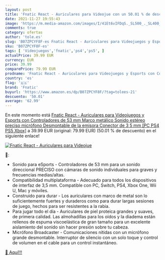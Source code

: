 ```yaml
---
layout: post
title: 'Fnatic React - Auriculares para Videojue con un 50.01 % de descuento'
date: 2021-11-27 19:55:43
image: 'https://m.media-amazon.com/images/I/41Et6vIFDqS._SL500_._SL400_.jpg'
comments: true
category: ofertas
author: 'tole.es'
slug: 'B07ZPCYF8F-es Fnatic React - Auriculares para Videojuegos y Esports con...'
sku: 'B07ZPCYF8F-es'
tags: [ 'Videojuegos','fnatic','ps4','ps5', ]
actualPrice: 39.99 EUR
currency: EUR
price: 39.99
comparePrice: 79.99 EUR
prodname: 'Fnatic React - Auriculares para Videojuegos y Esports con Controladores de 53 mm  Marco metálico  Sonido estéreo preciso  micrófono Desmontable de la emisora  Conector de 3 5 mm [PC  PS4  PS5  Xbox]'
country: 'es'
flag: '🇪🇸'
brand: 'Fnatic'
buyurl: 'https://www.amazon.es/dp/B07ZPCYF8F/?tag=tolees-21'
descuento: '50.01'
average: '62.99'
---
```


En este momento está [Fnatic React - Auriculares para Videojuegos y Esports con Controladores de 53 mm  Marco metálico  Sonido estéreo preciso  micrófono Desmontable de la emisora  Conector de 3 5 mm [PC  PS4  PS5  Xbox]](https://www.amazon.es/dp/B07ZPCYF8F/?tag=tolees-21) a 39.99 EUR (original: 79.99 EUR) (50.01 %  de descuento) en el siguiente enlace!

[![Fnatic React - Auriculares para Videojue](https://m.media-amazon.com/images/I/41Et6vIFDqS._SL500_._SL400_.jpg)](https://www.amazon.es/dp/B07ZPCYF8F/?tag=tolees-21)

🔎:

- Sonido para eSports - Controladores de 53 mm para un sonido direccional PRECISO con cámaras de sonido individuales para graves y frecuencias medias/altas.
- Compatibilidad multiplataforma - Adecuado para todos los dispositivos de interfaz de 3,5 mm. Compatible con PC, Switch, PS4, Xbox One, Wii U, Mac y móviles.
- Construido para durar - Los auriculares con marco de metal son lo suficientemente fuertes y duraderos como para durar largas sesiones de juego, hechos para ser resistentes a la rabia.
- Para jugar todo el día - Auriculares de piel proteica grandes y suaves, de primera calidad. Las almohadillas para los oídos y la diadema están rellenos de espuma viscoelástica de gran tamaño para un excelente aislamiento del sonido sin hacer presión sobre tu cabeza.
- Micrófono Broadcaster - Comunicaciones nítidas con un micrófono grande desmontable. Interruptor de silencio con un solo toque y control de volumen en el cable para un control instantáneo.

[🛒 Aquí!!!](https://www.amazon.es/dp/B07ZPCYF8F/?tag=tolees-21)
